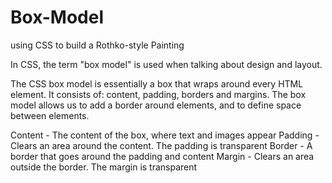# Box-Model
using CSS to build a Rothko-style Painting

In CSS, the term "box model" is used when talking about design and layout.

The CSS box model is essentially a box that wraps around every HTML element. It consists of: content, padding, borders and margins.
The box model allows us to add a border around elements, and to define space between elements. 

Content - The content of the box, where text and images appear
Padding - Clears an area around the content. The padding is transparent
Border - A border that goes around the padding and content
Margin - Clears an area outside the border. The margin is transparent
